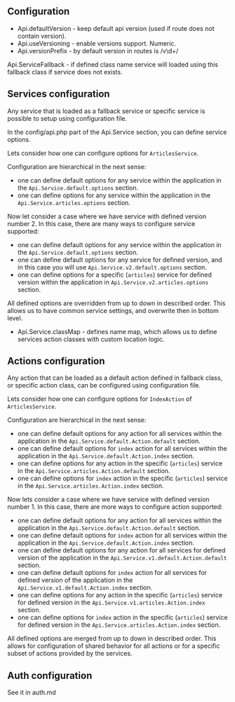 
## Configuration


* Api.defaultVersion - keep default api version (used if route does not contain version).
* Api.useVersioning - enable versions support. Numeric.
* Api.versionPrefix - by default version in routes is /v\d+/

 Api.ServiceFallback - if defined class name service will loaded using this fallback class if service does not exists.

 
## Services configuration

Any service that is loaded as a fallback service or specific service is possible to setup using configuration file.

In the config/api.php part of the Api.Service section, you can define service options.

Lets consider how one can configure options for `ArticlesService`.

Configuration are hierarchical in the next sense: 

* one can define default options for any service within the application in the `Api.Service.default.options` section.
* one can define options for any service within the application in the `Api.Service.articles.options` section.

Now let consider a case where we have service with defined version number 2. In this case, there are many ways to configure service supported:

* one can define default options for any service within the application in the `Api.Service.default.options` section.
* one can define default options for any service for defined version, and in this case you will use `Api.Service.v2.default.options` section.
* one can define options for a specific (`articles`) service for defined version within the application in `Api.Service.v2.articles.options` section.


All defined options are overridden from up to down in described order.
This allows us to have common service settings, and overwrite then in bottom level.


 * Api.Service.classMap - defines name map, which allows us to define services action classes with custom location logic.

## Actions configuration

Any action that can be loaded as a default action defined in fallback class, or specific action class, can be 
configured using configuration file.

Lets consider how one can configure options for `IndexAction` of `ArticlesService`.

Configuration are hierarchical in the next sense: 

* one can define default options for any action for all services within the application in the `Api.Service.default.Action.default` section.
* one can define default options for `index` action for all services within the application in the `Api.Service.default.Action.index` section.
* one can define options for any action in the specific (`articles`) service in the `Api.Service.articles.Action.default` section.
* one can define options for `index` action in the specific (`articles`) service in the `Api.Service.articles.Action.index` section.

Now lets consider a case where we have service with defined version number 1. In this case, there are more ways to configure action supported:

* one can define default options for any action for all services within the application in the `Api.Service.default.Action.default` section.
* one can define default options for `index` action for all services within the application in the `Api.Service.default.Action.index` section.
* one can define default options for any action for all services for defined version of the application in the `Api.Service.v1.default.Action.default` section.
* one can define default options for `index` action for all services for defined version of the application in the `Api.Service.v1.default.Action.index` section.
* one can define options for any action in the specific (`articles`) service for defined version in the `Api.Service.v1.articles.Action.index` section.
* one can define options for `index` action in the specific (`articles`) service for defined version in the `Api.Service.articles.Action.index` section.


All defined options are merged from up to down in described order.
This allows for configuration of shared behavior for all actions or for a specific subset of actions provided by the services.

## Auth configuration

See it in auth.md

